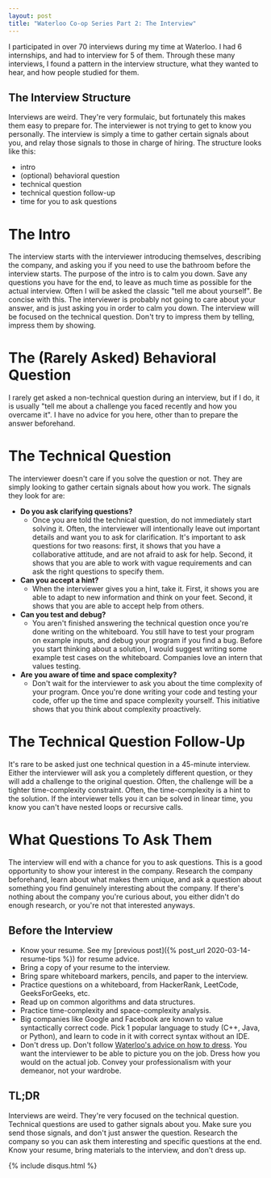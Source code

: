 ```yaml
---
layout: post
title: "Waterloo Co-op Series Part 2: The Interview"
---
```


I participated in over 70 interviews during my time at Waterloo. I had 6
internships, and had to interview for 5 of them. Through these many interviews,
I found a pattern in the interview structure, what they wanted to hear, and how
people studied for them.

## The Interview Structure

Interviews are weird. They're very formulaic, but fortunately this makes them
easy to prepare for. The interviewer is not trying to get to know you
personally. The interview is simply a time to gather certain signals about you,
and relay those signals to those in charge of hiring. The structure looks like
this:

+ intro
+ (optional) behavioral question
+ technical question
+ technical question follow-up
+ time for you to ask questions

# The Intro

The interview starts with the interviewer introducing themselves, describing the
company, and asking you if you need to use the bathroom before the interview
starts. The purpose of the intro is to calm you down. Save any questions you
have for the end, to leave as much time as possible for the actual interview.
Often I will be asked the classic "tell me about yourself". Be concise with
this. The interviewer is probably not going to care about your answer, and is just
asking you in order to calm you down. The interview will be focused on
the technical question. Don't try to impress them by telling, impress them by
showing.

# The (Rarely Asked) Behavioral Question

I rarely get asked a non-technical question during an interview, but if I do, it
is usually "tell me about a challenge you faced recently and how you overcame
it". I have no advice for you here, other than to prepare the answer
beforehand.

# The Technical Question

The interviewer doesn't care if you solve the question or not. They are simply
looking to gather certain signals about how you work. The signals they look
for are:

+ **Do you ask clarifying questions?**
  + Once you are told the technical question, do not immediately start solving
  it. Often, the interviewer will intentionally leave out important details and
  want you to ask for clarification. It's important to ask questions for two
  reasons: first, it shows that you have a collaborative attitude, and are not
  afraid to ask for help. Second, it shows that you are able to work with
  vague requirements and can ask the right questions to specify them.
+ **Can you accept a hint?**
  + When the interviewer gives you a hint, take it. First, it shows you are able
  to adapt to new information and think on your feet. Second, it shows that you
  are able to accept help from others.
+ **Can you test and debug?**
  + You aren't finished answering the technical question once you're done
  writing on the whiteboard. You still have to test your program on example
  inputs, and debug your program if you find a bug. Before you start thinking
  about a solution, I would suggest writing some example test cases on the
  whiteboard. Companies love an intern that values testing.
+ **Are you aware of time and space complexity?**
  + Don't wait for the interviewer to ask you about the time complexity of your
  program. Once you're done writing your code and testing your code, offer up
  the time and space complexity yourself. This initiative shows that you think
  about complexity proactively.

# The Technical Question Follow-Up

It's rare to be asked just one technical question in a 45-minute interview.
Either the interviewer will ask you a completely different question, or they
will add a challenge to the original question. Often, the challenge will be a
tighter time-complexity constraint. Often, the time-complexity is a hint to the
solution. If the interviewer tells you it can be solved in linear time, you know
you can't have nested loops or recursive calls.

# What Questions To Ask Them

The interview will end with a chance for you to ask questions. This is a good
opportunity to show your interest in the company. Research the company
beforehand, learn about what makes them unique, and ask a question about
something you find genuinely interesting about the company. If there's nothing
about the company you're curious about, you either didn't do enough research, or
you're not that interested anyways.

## Before the Interview

+ Know your resume. See my [previous post]({% post_url 2020-03-14-resume-tips %})
 for resume advice.
+ Bring a copy of your resume to the interview.
+ Bring spare whiteboard markers, pencils, and paper to the interview.
+ Practice questions on a whiteboard, from HackerRank, LeetCode, GeeksForGeeks,
etc.
+ Read up on common algorithms and data structures.
+ Practice time-complexity and space-complexity analysis.
+ Big companies like Google and Facebook are known to value syntactically
correct code. Pick 1 popular language to study (C++, Java, or Python), and learn
to code in it with correct syntax without an IDE.
+ Don't dress up. Don't follow [Waterloo's advice on how to
dress](https://uwaterloo.ca/beyond-ideas/stories/tips-advice/how-dress-for-job-interview).
You want the interviewer to be able to picture you on the job. Dress how you
would on the actual job. Convey your professionalism with your demeanor, not
your wardrobe.

## TL;DR

Interviews are weird. They're very focused on the technical question. Technical
questions are used to gather signals about you. Make sure you send those
signals, and don't just answer the question. Research the company so you can ask
them interesting and specific questions at the end. Know your resume, bring
materials to the interview, and don't dress up.

{% include disqus.html %}
